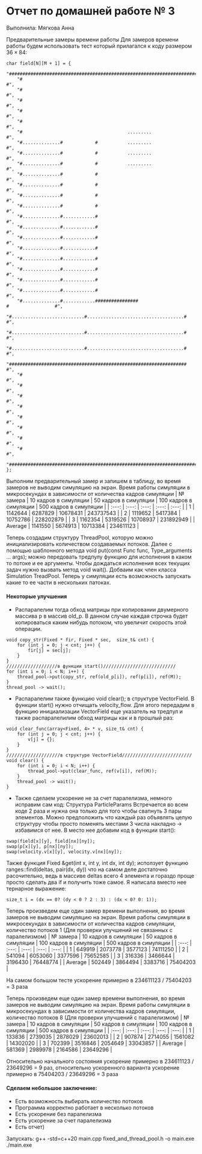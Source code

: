 # Отчет по домашней работе № 3
Выполнила: Мягкова Анна

Предварительные замеры времени работы
Для замеров времени работы будем использовать тест который прилагался к коду размером $36 \times 84$:
```
char field[N][M + 1] = {
    "####################################################################################",
    "#                                                                                  #",
    "#                                                                                  #",
    "#                                                                                  #",
    "#                                                                                  #",
    "#                                                                                  #",
    "#                                       .........                                  #",
    "#..............#            #           .........                                  #",
    "#..............#            #           .........                                  #",
    "#..............#            #           .........                                  #",
    "#..............#            #                                                      #",
    "#..............#            #                                                      #",
    "#..............#            #                                                      #",
    "#..............#            #                                                      #",
    "#..............#............#                                                      #",
    "#..............#............#                                                      #",
    "#..............#............#                                                      #",
    "#..............#............#                                                      #",
    "#..............#............#                                                      #",
    "#..............#............#                                                      #",
    "#..............#............#                                                      #",
    "#..............#............#                                                      #",
    "#..............#............################                     #                 #",
    "#...........................#....................................#                 #",
    "#...........................#....................................#                 #",
    "#...........................#....................................#                 #",
    "##################################################################                 #",
    "#                                                                                  #",
    "#                                                                                  #",
    "#                                                                                  #",
    "#                                                                                  #",
    "#                                                                                  #",
    "#                                                                                  #",
    "#                                                                                  #",
    "#                                                                                  #",
    "####################################################################################",
};
```

Выполним предварительный замер и запишем в таблицу, во время замеров не выводим симуляцию на экран.
Время работы симуляции в микросекундах в зависимости от количества кадров симуляции
| № замера  | 10 кадров в симуляции | 50 кадров в симуляции | 100 кадров в симуляции | 500 кадров в симуляции |
| :---:  | :---:       |     :---:      |          :---: | :---: |
| 1 | 1142644   | 6287829     | 10678431    | 243737543 | 
| 2 | 1119652 | 5417384 | 10752786 | 228202879 | 
| 3 | 1162354 | 5319526 | 10708937 | 231892949 | 
| Average | 1141550   | 5674913     | 10713384    | 234611123 | 

Теперь создадим структуру ThreadPool, которую можно инициализировать количеством создаваемых потоков. Далее с помощью шаблонного метода void put(const Func func, Type_arguments ... args); можно передовать тредпулу функцию для исполнения в каком то потоке и ее аргументы. Чтобы дождаться исполнения всех текущих задач нужно вызвать метод void wait(). Добваим как член класса Simulation TreadPool. Теперь у симуляции есть возможность запускать какие то ее части в нескольких патоках. 
#### Некоторые улучшения
- Распаралелим тогда обход матрицы при копировании двумерного массива p в массив old_p. В данном случае каждая строчка будет копироваться каким нибудь потоком, что увеличит скорость этой операции.
```
void copy_str(Fixed * fir, Fixed * sec,  size_t& cnt) {
    for (int j = 0; j < cnt; j++) {
        fir[j] = sec[j];
    }
}
///////////////////в функции start()///////////////////////////
for (int i = 0; i < N; i++) {
    thread_pool->put(copy_str, ref(old_p[i]), ref(p[i]), ref(M));
}
thread_pool -> wait();
```
- Распаралелим также функцию void clear(); в структуре VectorField. В функции start() нужно отчищать velocity_flow. Для этого передадим в функцию инициализации VectorField еще указатель на тредпул и также распаралелилим обход матрицы как и в прошлый раз:
```
void clear_func(array<Fixed, 4> * v, size_t& cnt) {
    for (int j = 0; j < cnt; j++) {
        v[j] = {};
    }
}
////////////////////в структуре VectorField//////////////////////////
void clear() {
    for (int i = 0; i < N; i++) {
        thread_pool->put(clear_func, ref(v[i]), ref(M));
    }
    thread_pool -> wait();
}
```
- Также сделаем ускорение не за счет паралелизма, немного исправим сам код:
Структура ParticleParams Встречается во всем коде 2 раза и нужна она только для того чтобы свапнуть 3 пары элементов. Можно предположить что каждый раз объявлять целую структуру чтобы просто поменять местами 3 числа накладно -> избавимся от нее. В место нее добавим код в функции start():
```
swap(field[x][y], field[nx][ny]);
swap(p[x][y], p[nx][ny]);
swap(velocity.v[x][y], velocity.v[nx][ny]);
```
Также функция Fixed &get(int x, int y, int dx, int dy); исползует функцию ranges::find(deltas, pair(dx, dy)) что на самом деле достаточно расочительно, ведь в массиве deltas всего 4 элемента и гораздо проще просто сделать два if и получить тоже самое. Я написала вместо нее тернарное выражение:
```
size_t i = (dx == 0? (dy < 0 ? 2 : 3) : (dx < 0? 0: 1));
```
Теперь произведем еще один замер времени выполнения, во время замеров не выводим симуляцию на экран.
Время работы симуляции в микросекундах в зависимости от количества кадров симуляции, количество потоков 1 (Для проверки улучшений не связанных с паралелизмом)
| № замера  | 10 кадров в симуляции | 50 кадров в симуляции | 100 кадров в симуляции | 500 кадров в симуляции |
| :---:  | :---:       |     :---:      |          :---: | :---: |
| 1 | 649919   | 2073778     | 3577123    | 74111250 | 
| 2 | 541094 | 6053060 | 3377596 | 75652585 | 
| 3 | 316336 | 3466644 | 3196430 | 76448774 | 
| Average | 502449   | 3864494     | 3383716    | 75404203 | 

На самом большом тесте ускорение примерно в 234611123 / 75404203 = 3 раза

Теперь произведем еще один замер времени выполнения, во время замеров не выводим симуляцию на экран.
Время работы симуляции в микросекундах в зависимости от количества кадров симуляции, количество потоков 8 (Для проверки улучшений с паралелизмом)
| № замера  | 10 кадров в симуляции | 50 кадров в симуляции | 100 кадров в симуляции | 500 кадров в симуляции |
| :---:  | :---:       |     :---:      |          :---: | :---: |
| 1 | 133836   | 2739035     | 2878029    | 23602013 | 
| 2 | 907874 | 2714055 | 1561082 | 14302020 | 
| 3 | 702399 | 3516846 | 2054649 | 33043857 | 
| Average | 581369   | 2989978     | 2164586    | 23649296 | 

Относительно начального состояния ускорение примерно в 234611123 / 23649296 = 9 раз, относительно ускоренного варианта ускорение примерно в 75404203 / 23649296 = 3 раза

#### Сделаем небольшое заключение:
- Есть возможность выбирать количество потоков
- Программа корректно работает в несколько потоков
- Есть ускорение без паралелизма
- Есть ускорение за счет паралелизма
- Есть отчет)

Запускать:
g++ -std=c++20  main.cpp fixed_and_thread_pool.h -o main.exe
./main.exe
